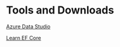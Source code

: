 # Tools and Downloads

[Azure Data Studio](https://docs.microsoft.com/en-us/sql/azure-data-studio/download?view=sql-server-2017)

[Learn EF Core](https://www.learnentityframeworkcore.com)
